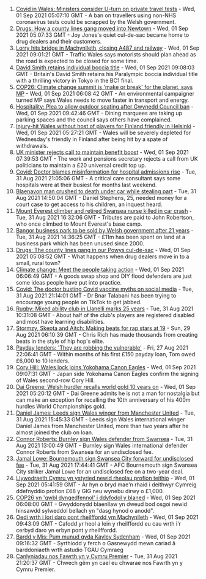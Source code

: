 1. [Covid in Wales: Ministers consider U-turn on private travel tests](https://www.bbc.co.uk/news/uk-wales-politics-58400233?at_medium=RSS&at_campaign=KARANGA) - Wed, 01 Sep 2021 05:07:10 GMT - A ban on travellers using non-NHS coronavirus tests could be scrapped by the Welsh government.
2. [Drugs: How a county lines gang moved into Newtown](https://www.bbc.co.uk/news/uk-wales-58394195?at_medium=RSS&at_campaign=KARANGA) - Wed, 01 Sep 2021 05:07:33 GMT - Joy Jones's quiet cul-de-sac became home to drug dealers and their customers.
3. [Lorry hits bridge in Machynlleth, closing A487 and railway](https://www.bbc.co.uk/news/uk-wales-58406885?at_medium=RSS&at_campaign=KARANGA) - Wed, 01 Sep 2021 09:01:21 GMT - Traffic Wales says motorists should plan ahead as the road is expected to be closed for some time.
4. [David Smith retains individual boccia title](https://www.bbc.co.uk/sport/disability-sport/58405624?at_medium=RSS&at_campaign=KARANGA) - Wed, 01 Sep 2021 09:08:03 GMT - Britain's David Smith retains his Paralympic boccia individual title with a thrilling victory in Tokyo in the BC1 final.
5. [COP26: Climate change summit is 'make or break' for the planet, says MP](https://www.bbc.co.uk/news/uk-wales-58398254?at_medium=RSS&at_campaign=KARANGA) - Wed, 01 Sep 2021 06:08:42 GMT - An environmental campaigner turned MP says Wales needs to move faster in transport and energy.
6. [Hospitality: Plea to allow outdoor seating after Gwynedd Council ban](https://www.bbc.co.uk/news/uk-wales-58402361?at_medium=RSS&at_campaign=KARANGA) - Wed, 01 Sep 2021 09:42:46 GMT - Dining marquees are taking up parking spaces and the council says others have complained.
7. [Injury-hit Wales without host of players for Finland friendly in Helsinki](https://www.bbc.co.uk/sport/football/58325438?at_medium=RSS&at_campaign=KARANGA) - Wed, 01 Sep 2021 05:27:21 GMT - Wales will be severely depleted for Wednesday's friendly in Finland after being hit by a spate of withdrawals.
8. [UK minister rejects call to maintain benefit boost](https://www.bbc.co.uk/news/uk-politics-58400997?at_medium=RSS&at_campaign=KARANGA) - Wed, 01 Sep 2021 07:39:53 GMT - The work and pensions secretary rejects a call from UK politicians to maintain a £20 universal credit top up.
9. [Covid: Doctor blames misinformation for hospital admissions rise](https://www.bbc.co.uk/news/uk-wales-58394702?at_medium=RSS&at_campaign=KARANGA) - Tue, 31 Aug 2021 21:05:06 GMT - A critical care consultant says some hospitals were at their busiest for months last weekend.
10. [Blaenavon man crushed to death under car while stealing part](https://www.bbc.co.uk/news/uk-wales-58399026?at_medium=RSS&at_campaign=KARANGA) - Tue, 31 Aug 2021 14:50:04 GMT - Daniel Stephens, 25, needed money for a court case to get access to his children, an inquest heard.
11. [Mount Everest climber and retired Swansea nurse killed in car crash](https://www.bbc.co.uk/news/uk-wales-58400705?at_medium=RSS&at_campaign=KARANGA) - Tue, 31 Aug 2021 16:32:06 GMT - Tributes are paid to John Robertson, who once climbed to Mount Everest's base camp.
12. [Bangor business park to be sold by Welsh government after 21 years](https://www.bbc.co.uk/news/uk-wales-north-west-wales-58396658?at_medium=RSS&at_campaign=KARANGA) - Tue, 31 Aug 2021 14:36:25 GMT - £11m has been spent on land at a business park which has been unused since 2000.
13. [Drugs: The county lines gang in our Powys cul-de-sac](https://www.bbc.co.uk/news/uk-wales-58399117?at_medium=RSS&at_campaign=KARANGA) - Wed, 01 Sep 2021 05:08:52 GMT - What happens when drug dealers move in to a small, rural town?
14. [Climate change: Meet the people taking action](https://www.bbc.co.uk/news/uk-wales-58399174?at_medium=RSS&at_campaign=KARANGA) - Wed, 01 Sep 2021 06:06:49 GMT - A goods swap shop and DIY flood defenders are just some ideas people have put into practice.
15. [Covid: The doctor busting Covid vaccine myths on social media](https://www.bbc.co.uk/news/uk-wales-58400711?at_medium=RSS&at_campaign=KARANGA) - Tue, 31 Aug 2021 21:14:01 GMT - Dr Bnar Talabani has been trying to encourage young people on TikTok to get jabbed.
16. [Rugby: Mixed ability club in Llanelli marks 25 years](https://www.bbc.co.uk/news/uk-wales-58396068?at_medium=RSS&at_campaign=KARANGA) - Tue, 31 Aug 2021 10:31:08 GMT - About half of the club's players are registered disabled and most have learning disabilities.
17. [Stormzy, Skepta and Aitch: Making beats for rap stars at 19](https://www.bbc.co.uk/news/uk-wales-58355499?at_medium=RSS&at_campaign=KARANGA) - Sun, 29 Aug 2021 06:10:39 GMT - Chris Rich has made thousands from creating beats in the style of hip hop's elite.
18. [Payday lenders: 'They are robbing the vulnerable'](https://www.bbc.co.uk/news/uk-wales-58361988?at_medium=RSS&at_campaign=KARANGA) - Fri, 27 Aug 2021 22:06:41 GMT - Within months of his first £150 payday loan, Tom owed £6,000 to 10 lenders.
19. [Cory Hill: Wales lock joins Yokohama Canon Eagles](https://www.bbc.co.uk/sport/rugby-union/58406162?at_medium=RSS&at_campaign=KARANGA) - Wed, 01 Sep 2021 09:07:31 GMT - Japan side Yokohama Canon Eagles confirm the signing of Wales second-row Cory Hill.
20. [Dai Greene: Welsh hurdler recalls world gold 10 years on](https://www.bbc.co.uk/sport/athletics/58346255?at_medium=RSS&at_campaign=KARANGA) - Wed, 01 Sep 2021 05:20:12 GMT - Dai Greene admits he is not a man for nostalgia but can make an exception for recalling the 10th anniversary of his 400m hurdles World Championships gold.
21. [Daniel James: Leeds sign Wales winger from Manchester United](https://www.bbc.co.uk/sport/football/58393587?at_medium=RSS&at_campaign=KARANGA) - Tue, 31 Aug 2021 15:45:33 GMT - Leeds sign Wales international winger Daniel James from Manchester United, more than two years after he almost joined the club on loan.
22. [Connor Roberts: Burnley sign Wales defender from Swansea](https://www.bbc.co.uk/sport/football/58398566?at_medium=RSS&at_campaign=KARANGA) - Tue, 31 Aug 2021 13:00:49 GMT - Burnley sign Wales international defender Connor Roberts from Swansea for an undisclosed fee.
23. [Jamal Lowe: Bournemouth sign Swansea City forward for undisclosed fee](https://www.bbc.co.uk/sport/football/58402465?at_medium=RSS&at_campaign=KARANGA) - Tue, 31 Aug 2021 17:44:41 GMT - AFC Bournemouth sign Swansea City striker Jamal Lowe for an undisclosed fee on a two-year deal.
24. [Llywodraeth Cymru yn ystyried newid rheolau profion teithio](https://www.bbc.co.uk/newyddion/58403058?at_medium=RSS&at_campaign=KARANGA) - Wed, 01 Sep 2021 05:41:59 GMT - Ar hyn o bryd mae'n rhaid i deithwyr Cymreig ddefnyddio profion £68 y GIG neu wynebu dirwy o £1,000.
25. [COP26 yn 'gwbl dyngedfennol' i ddyfodol y blaned](https://www.bbc.co.uk/newyddion/58399669?at_medium=RSS&at_campaign=KARANGA) - Wed, 01 Sep 2021 06:08:00 GMT - Gwyddonydd blaenllaw yn dweud bod osgoi newid hinsawdd sylweddol bellach yn "dasg hynod o anodd".
26. [Oedi wrth i lori daro pont rheilffordd ym Machynlleth](https://www.bbc.co.uk/newyddion/58409037?at_medium=RSS&at_campaign=KARANGA) - Wed, 01 Sep 2021 09:43:09 GMT - Cafodd yr heol a lein y rheilffordd eu cau wrth i'r cerbyd daro yn erbyn pont y rheilffordd.
27. [Bardd y Mis: Pum munud gyda Kayley Sydenham](https://www.bbc.co.uk/newyddion/58407366?at_medium=RSS&at_campaign=KARANGA) - Wed, 01 Sep 2021 09:16:32 GMT - Syrthiodd y ferch o Gasnewydd mewn cariad â barddoniaeth wrth astudio TGAU Cymraeg
28. [Canlyniadau nos Fawrth yn y Cymru Premier](https://www.bbc.co.uk/newyddion/58403057?at_medium=RSS&at_campaign=KARANGA) - Tue, 31 Aug 2021 21:20:37 GMT - Chwech gêm yn cael eu chwarae nos Fawrth yn y Cymru Premier.
